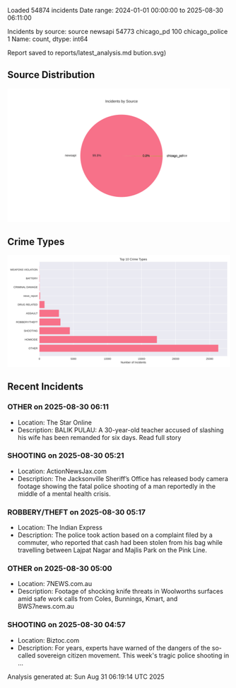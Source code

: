 
Loaded 54874 incidents
Date range: 2024-01-01 00:00:00 to 2025-08-30 06:11:00

Incidents by source:
source
newsapi           54773
chicago_pd          100
chicago_police        1
Name: count, dtype: int64

Report saved to reports/latest_analysis.md
bution.svg)

## Source Distribution
![Source Distribution](images/source_distribution.svg)

## Crime Types
![Crime Types](images/crime_types.svg)

## Recent Incidents

### OTHER on 2025-08-30 06:11
- Location: The Star Online
- Description: BALIK PULAU: A 30-year-old teacher accused of slashing his wife has been remanded for six days. Read full story


### SHOOTING on 2025-08-30 05:21
- Location: ActionNewsJax.com
- Description: The Jacksonville Sheriff’s Office has released body camera footage showing the fatal police shooting of a man reportedly in the middle of a mental health crisis.


### ROBBERY/THEFT on 2025-08-30 05:17
- Location: The Indian Express
- Description: The police took action based on a complaint filed by a commuter, who reported that cash had been stolen from his bag while travelling between Lajpat Nagar and Majlis Park on the Pink Line.


### OTHER on 2025-08-30 05:00
- Location: 7NEWS.com.au
- Description: Footage of shocking knife threats in Woolworths surfaces amid safe work calls from Coles, Bunnings, Kmart, and BWS7news.com.au


### SHOOTING on 2025-08-30 04:57
- Location: Biztoc.com
- Description: For years, experts have warned of the dangers of the so-called sovereign citizen movement. This week's tragic police shooting in ...

Analysis generated at: Sun Aug 31 06:19:14 UTC 2025
